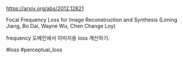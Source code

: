 https://arxiv.org/abs/2012.12821

Focal Frequency Loss for Image Reconstruction and Synthesis (Liming Jiang, Bo Dai, Wayne Wu, Chen Change Loy)

frequency 도메인에서 이미지용 loss 계산하기.

#loss #perceptual_loss